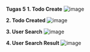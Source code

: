 **Tugas 5**
**1. Todo Create**
![image](https://github.com/adhamcahyo/20190140066-todo/assets/127497339/c1e52629-b7fd-4331-acdf-446d1759b36b)



**2. Todo Created**
![image](https://github.com/adhamcahyo/20190140066-todo/assets/127497339/255d65a0-d571-41b6-9dac-0611beeff64c)




**3. User Search**
![image](https://github.com/adhamcahyo/20190140066-todo/assets/127497339/d9a73c21-704a-479d-a5b8-de2306afd5f1)




**4. User Search Result**
![image](https://github.com/adhamcahyo/20190140066-todo/assets/127497339/2d15fded-5b3a-47c4-8350-141f8bd986d4)

